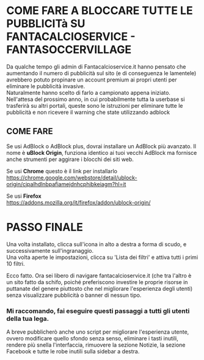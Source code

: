 # COME FARE A BLOCCARE TUTTE LE PUBBLICITà SU FANTACALCIOSERVICE - FANTASOCCERVILLAGE
Da qualche tempo gli admin di Fantacalcioservice.it hanno pensato che aumentando il numero di pubblicità sul sito (e di conseguenza le lamentele) avrebbero potuto propinare un account premium ai propri utenti per eliminare le pubblicità invasive.  
Naturalmente hanno scelto di farlo a campionato appena iniziato.  
Nell'attesa del prossimo anno, in cui probabilmente tutta la userbase si trasferirà su altri portali, queste sono le istruzioni per eliminare tutte le pubblicità e non ricevere il warning che state utilizzando adblock

## COME FARE
Se usi AdBlock o AdBlock plus, dovrai installare un AdBlock più avanzato.
Il nome è **uBlock Origin**, funziona identico ai tuoi vecchi AdBlock ma fornisce anche strumenti per aggirare i blocchi dei siti web.

Se usi **Chrome** questo è il link per installarlo  
https://chrome.google.com/webstore/detail/ublock-origin/cjpalhdlnbpafiamejdnhcphjbkeiagm?hl=it

Se usi **Firefox**  
https://addons.mozilla.org/it/firefox/addon/ublock-origin/

# PASSO FINALE
Una volta installato, clicca sull'icona in alto a destra a forma di scudo, e successivamente sull'ingranaggio.  
Una volta aperte le impostazioni, clicca su 'Lista dei filtri' e attiva tutti i primi 10 filtri.

Ecco fatto. Ora sei libero di navigare fantacalcioservice.it (che tra l'altro è un sito fatto da schifo, poiché preferiscono investire le proprie risorse in puttanate del genere piuttosto che nel migliorare l'esperienza degli utenti) senza visualizzare pubblicità o banner di nessun tipo.

### Mi raccomando, fai eseguire questi passaggi a tutti gli utenti della tua lega.

A breve pubblicherò anche uno script per migliorare l'esperienza utente, ovvero modificare quello sfondo senza senso, eliminare i tasti inutili, rendere più snella l'interfaccia, rimuovere la sezione Notizie, la sezione Facebook e tutte le robe inutili sulla sidebar a destra.
